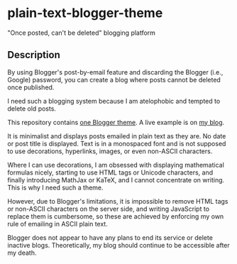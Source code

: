 # plain-text-blogger-theme

"Once posted, can't be deleted" blogging platform

## Description

By using Blogger's post-by-email feature and discarding the Blogger (i.e.,
Google) password, you can create a blog where posts cannot be deleted once
published.

I need such a blogging system because I am atelophobic and tempted to delete old
posts.

This repository contains [one Blogger theme](theme.xml).  A live example is on
[my blog](https://yuukikonnobot.blogspot.com/).

It is minimalist and displays posts emailed in plain text as they are.  No date
or post title is displayed.  Text is in a monospaced font and is not supposed to
use decorations, hyperlinks, images, or even non-ASCII characters.

Where I can use decorations, I am obsessed with displaying mathematical formulas
nicely, starting to use HTML tags or Unicode characters, and finally introducing
MathJax or KaTeX, and I cannot concentrate on writing.  This is why I need such
a theme.

However, due to Blogger's limitations, it is impossible to remove HTML tags or
non-ASCII characters on the server side, and writing JavaScript to replace them
is cumbersome, so these are achieved by enforcing my own rule of emailing in
ASCII plain text.

Blogger does not appear to have any plans to end its service or delete inactive
blogs.  Theoretically, my blog should continue to be accessible after my death.
